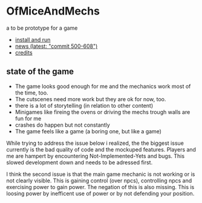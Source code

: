 # OfMiceAndMechs
a to be prototype for a game

* [install and run](INSTALL.md)
* [news (latest: "commit 500-608")](NEWS.md)
* [credits](CREDITS.md)

## state of the game

* The game looks good enough for me and the mechanics work most of the time, too.
* The cutscenes need more work but they are ok for now, too.
* there is a lot of storytelling (in relation to other content)
* Minigames like fireing the ovens or driving the mechs trough walls are fun for me
* crashes do happen but not constantly
* The game feels like a game (a boring one, but like a game)

While trying to address the issue below i realized, the the biggest issue currently is the bad quality of code and the mockuped features. Players and me are hampert by encountering Not-Implemented-Yets and bugs. This slowed development down and needs to be adressed first.

I think the second issue is that the main game mechanic is not working or is not clearly visible. This is gaining control (over npcs), controlling npcs and exercising power to gain power. The negation of this is also missing. This is loosing power by inefficent use of power or by not defending your position.
